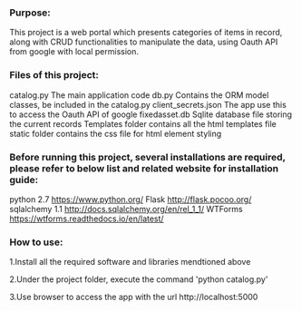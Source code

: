 ### Purpose:
This project is a web portal which presents categories of items in record, along with CRUD functionalities to manipulate the data, using Oauth API from google with local permission.


### Files of this project:
catalog.py		The main application code
db.py			Contains the ORM model classes, be included in the catalog.py
client_secrets.json	The app use this to access the Oauth API of google
fixedasset.db		Sqlite database file storing the current records
Templates folder	contains all the html templates file
static folder		contains the css file for html element styling


### Before running this project, several installations are required, please refer to below list and related website for installation guide:
python 2.7	https://www.python.org/
Flask		http://flask.pocoo.org/
sqlalchemy 1.1	http://docs.sqlalchemy.org/en/rel_1_1/
WTForms		https://wtforms.readthedocs.io/en/latest/	


### How to use:
1.Install all the required software and libraries mendtioned above

2.Under the project folder, execute the command 'python catalog.py'

3.Use browser to access the app with the url http://localhost:5000
